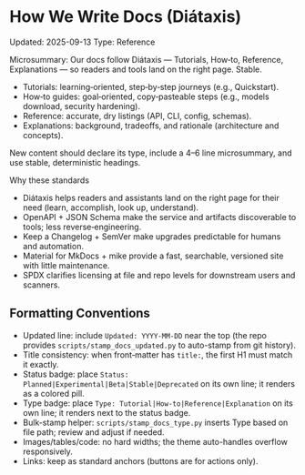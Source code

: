 # How We Write Docs (Diátaxis)
Updated: 2025-09-13
Type: Reference

Microsummary: Our docs follow Diátaxis — Tutorials, How‑to, Reference, Explanations — so readers and tools land on the right page. Stable.

- Tutorials: learning‑oriented, step‑by‑step journeys (e.g., Quickstart).
- How‑to guides: goal‑oriented, copy‑pasteable steps (e.g., models download, security hardening).
- Reference: accurate, dry listings (API, CLI, config, schemas).
- Explanations: background, tradeoffs, and rationale (architecture and concepts).

New content should declare its type, include a 4–6 line microsummary, and use stable, deterministic headings.

Why these standards
- Diátaxis helps readers and assistants land on the right page for their need (learn, accomplish, look up, understand).
- OpenAPI + JSON Schema make the service and artifacts discoverable to tools; less reverse‑engineering.
- Keep a Changelog + SemVer make upgrades predictable for humans and automation.
- Material for MkDocs + mike provide a fast, searchable, versioned site with little maintenance.
- SPDX clarifies licensing at file and repo levels for downstream users and scanners.

## Formatting Conventions

- Updated line: include `Updated: YYYY-MM-DD` near the top (the repo provides `scripts/stamp_docs_updated.py` to auto-stamp from git history).
- Title consistency: when front‑matter has `title:`, the first H1 must match it exactly.
- Status badge: place `Status: Planned|Experimental|Beta|Stable|Deprecated` on its own line; it renders as a colored pill.
- Type badge: place `Type: Tutorial|How‑to|Reference|Explanation` on its own line; it renders next to the status badge.
- Bulk-stamp helper: `scripts/stamp_docs_type.py` inserts Type based on file path; review and adjust if needed.
- Images/tables/code: no hard widths; the theme auto-handles overflow responsively.
- Links: keep as standard anchors (buttons are for actions only).
